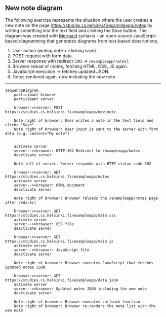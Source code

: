 ## New note diagram

The following exercise represents the situation where the user creates a new note on the page https://studies.cs.helsinki.fi/exampleapp/notes by writing something into the text field and clicking the _Save_ button. The diagram was created with [Mermaid](https://en.wikipedia.org/wiki/Mermaid_(software)#:~:text=Mermaid%20is%20an%20open%2Dsource,with%20proprietary%20software%20file%20formats.) syntaxis - an open-source JavaScript-based diagramming that generates diagrams from text-based descriptions.

1. User action (writing note + clicking save).
2. POST request with form data.
3. Server response with redirect (`302` → `/exampleapp/notes`).
4. Browser reload of /notes, fetching HTML, CSS, JS again.
5. JavaScript execution → fetches updated JSON.
6. Notes rendered again, now including the new note.

---


```mermaid
sequenceDiagram
    participant browser
    participant server

    browser->>server: POST https://studies.cs.helsinki.fi/exampleapp/new_note
    
    Note right of browser: User writes a note in the text field and clicks "Save"
    Note right of browser: User input is sent to the server with form data (e.g. content="My note")

    
    activate server
    server-->>browser: HTTP 302 Redirect to /exampleapp/notes
    deactivate server

    Note left of server: Server responds with HTTP status code 302

    browser->>server: GET https://studies.cs.helsinki.fi/exampleapp/notes
    activate server
    server-->>browser: HTML document
    deactivate server

    Note right of browser: Browser reloads the /exampleapp/notes page after redirect

    browser->>server: GET https://studies.cs.helsinki.fi/exampleapp/main.css
    activate server
    server-->>browser: CSS file
    deactivate server

    browser->>server: GET https://studies.cs.helsinki.fi/exampleapp/main.js
    activate server
    server-->>browser: JavaScript file
    deactivate server

    Note right of browser: Browser executes JavaScript that fetches updated notes JSON

    browser->>server: GET https://studies.cs.helsinki.fi/exampleapp/data.json
    activate server
    server-->>browser: Updated notes JSON including the new note
    deactivate server

    Note right of browser: Browser executes callback function
    Note right of browser: Browser re-renders the note list with the new note
